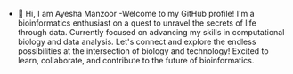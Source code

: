 - 👋 Hi, I am Ayesha Manzoor
-Welcome to my GitHub profile!
 I'm a bioinformatics enthusiast on a quest to unravel the secrets of life through data.
 Currently focused on advancing my skills in computational biology and data analysis.
 Let's connect and explore the endless possibilities at the intersection of biology and technology!
 Excited to learn, collaborate, and contribute to the future of bioinformatics.
